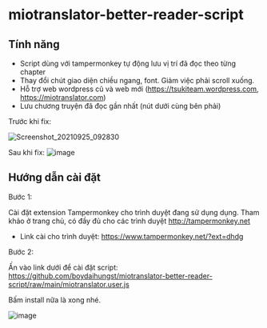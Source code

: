 # miotranslator-better-reader-script

## Tính năng

- Script dùng với tampermonkey tự động lưu vị trí đã đọc theo từng chapter
- Thay đổi chút giao diện chiều ngang, font. Giảm việc phải scroll xuống.
- Hỗ trợ web wordpress cũ và web mới (<https://tsukiteam.wordpress.com>, <https://miotranslator.com>)
- Lưu chương truyện đã đọc gần nhất (nút dưới cùng bên phải)

Trước khi fix: 

![Screenshot_20210925_092830](https://user-images.githubusercontent.com/38396158/134754894-0c683b8c-8fb3-4b55-a636-3d6f5b17c696.png)

Sau khi fix:
![image](https://user-images.githubusercontent.com/38396158/134756130-57508a75-7843-4f1f-86a0-112228c3812d.png)


## Hướng dẫn cài đặt

Bước 1:

Cài đặt extension Tampermonkey cho trình duyệt đang sử dụng dụng. Tham khảo ở trang chủ, có đầy đủ cho các trình duyệt <http://tampermonkey.net>

- Link cài cho trình duyệt: <https://www.tampermonkey.net/?ext=dhdg>

Bước 2:

Ấn vào link dưới để cài đặt script:
<https://github.com/boydaihungst/miotranslator-better-reader-script/raw/main/miotranslator.user.js>

Bấm install nữa là xong nhé.

![image](https://user-images.githubusercontent.com/38396158/134754773-7d0891dc-f3d3-4084-9015-1496ec13863d.png)
